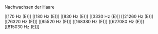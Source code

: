 Nachwachsen der Haare

[[170 Hz (E)]]
[[180 Hz (E)]]
[[830 Hz (E)]]
[[3330 Hz (E)]]
[[21260 Hz (E)]]
[[76320 Hz (E)]]
[[85520 Hz (E)]]
[[168380 Hz (E)]]
[[627080 Hz (E)]]
[[815030 Hz (E)]]